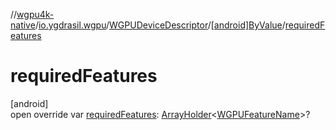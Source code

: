 //[wgpu4k-native](../../../../index.md)/[io.ygdrasil.wgpu](../../index.md)/[WGPUDeviceDescriptor](../index.md)/[[android]ByValue](index.md)/[requiredFeatures](required-features.md)

# requiredFeatures

[android]\
open override var [requiredFeatures](required-features.md): [ArrayHolder](../../../ffi/-array-holder/index.md)&lt;[WGPUFeatureName](../../-w-g-p-u-feature-name/index.md)&gt;?